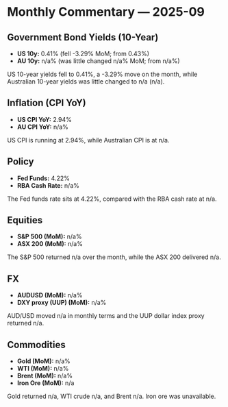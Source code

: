 # Monthly Commentary — 2025-09

## Government Bond Yields (10-Year)
- **US 10y:** 0.41% (fell -3.29% MoM; from 0.43%)
- **AU 10y:** n/a% (was little changed n/a% MoM; from n/a%)

US 10-year yields fell to 0.41%, a -3.29% move on the month, while Australian 10-year yields was little changed to n/a (n/a).

## Inflation (CPI YoY)
- **US CPI YoY:** 2.94%
- **AU CPI YoY:** n/a%

US CPI is running at 2.94%, while Australian CPI is at n/a.

## Policy
- **Fed Funds:** 4.22%
- **RBA Cash Rate:** n/a%

The Fed funds rate sits at 4.22%, compared with the RBA cash rate at n/a.

## Equities
- **S&P 500 (MoM):** n/a%
- **ASX 200 (MoM):** n/a%

The S&amp;P 500 returned n/a over the month, while the ASX 200 delivered n/a.

## FX
- **AUDUSD (MoM):** n/a%
- **DXY proxy (UUP) (MoM):** n/a%

AUD/USD moved n/a in monthly terms and the UUP dollar index proxy returned n/a.

## Commodities
- **Gold (MoM):** n/a%
- **WTI (MoM):** n/a%
- **Brent (MoM):** n/a%
- **Iron Ore (MoM):** n/a

Gold returned n/a, WTI crude n/a, and Brent n/a. Iron ore was unavailable.